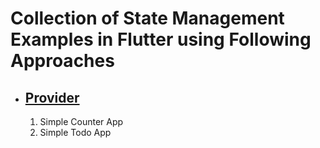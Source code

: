 # Collection of State Management Examples in Flutter using Following Approaches
- ## [Provider](https://pub.dev/packages/provider)
   1. Simple Counter App
   2. Simple Todo App